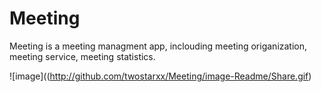 # Meeting
Meeting is a meeting managment app, inclouding meeting origanization, meeting service, meeting statistics.

![image]((http://github.com/twostarxx/Meeting/image-Readme/Share.gif)
